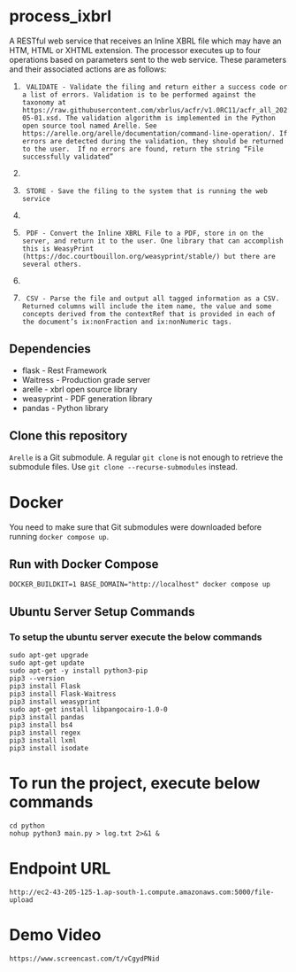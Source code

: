 # process_ixbrl

A RESTful web service that receives an Inline XBRL file which may have an HTM, HTML or XHTML extension. The processor executes up to four operations based on parameters sent to the web service. These parameters and their associated actions are as follows:

1.  	VALIDATE - Validate the filing and return either a success code or a list of errors. Validation is to be performed against the taxonomy at https://raw.githubusercontent.com/xbrlus/acfr/v1.0RC11/acfr_all_2021-05-01.xsd. The validation algorithm is implemented in the Python open source tool named Arelle. See https://arelle.org/arelle/documentation/command-line-operation/. If errors are detected during the validation, they should be returned to the user.  If no errors are found, return the string “File successfully validated”
2.  	
3.  	STORE - Save the filing to the system that is running the web service
4.  	
5.  	PDF - Convert the Inline XBRL File to a PDF, store in on the server, and return it to the user. One library that can accomplish this is WeasyPrint (https://doc.courtbouillon.org/weasyprint/stable/) but there are several others.
6.  	
7.  	CSV - Parse the file and output all tagged information as a CSV. Returned columns will include the item name, the value and some concepts derived from the contextRef that is provided in each of the document’s ix:nonFraction and ix:nonNumeric tags. 

## Dependencies  
- flask - Rest Framework  
- Waitress - Production grade server  
- arelle - xbrl open source library
- weasyprint - PDF generation library
- pandas - Python library

## Clone this repository

`Arelle` is a Git submodule. A regular `git clone` is not enough to retrieve
the submodule files. Use `git clone --recurse-submodules` instead.

# Docker

You need to make sure that Git submodules were downloaded before running
`docker compose up`.

## Run with Docker Compose

```
DOCKER_BUILDKIT=1 BASE_DOMAIN="http://localhost" docker compose up
```

## Ubuntu Server Setup Commands  
### To setup the ubuntu server execute the below commands  
    sudo apt-get upgrade  
    sudo apt-get update  
    sudo apt-get -y install python3-pip  
    pip3 --version  
    pip3 install Flask  
    pip3 install Flask-Waitress  
    pip3 install weasyprint  
    sudo apt-get install libpangocairo-1.0-0  
    pip3 install pandas  
    pip3 install bs4  
    pip3 install regex  
    pip3 install lxml  
    pip3 install isodate  
    
 # To run the project, execute below commands  
    cd python  
    nohup python3 main.py > log.txt 2>&1 &  
    
# Endpoint URL
    http://ec2-43-205-125-1.ap-south-1.compute.amazonaws.com:5000/file-upload

# Demo Video
    https://www.screencast.com/t/vCgydPNid

